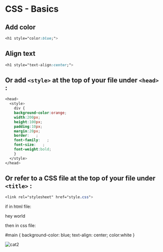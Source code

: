 # CSS - Basics

## Add color

```css
<h1 style="color:blue;">
```
## Align text

```css
<h1 style="text-align:center;">
```


## Or add `<style>` at the top of your file under `<head>` :

```css
<head>
  <style>
    div {
    background-color:orange;
    width:200px;
    height:100px;
    padding:10px;
    margin:20px;
    border:   ;
    font-family:   ;
    font-size:   ;
    font-weight:bold;
    }
  </style>
</head>
```




## Or refer to a CSS file at the top of your file under `<title>` :

```css
<link rel="stylesheet" href="style.css">
```



if in html file:

<div id=main> hey world </div>

then in css file:

#main {
    background-color: blue;
    text-align: center; 
    color:white
}



![cat2](https://pinklillies.github.io/images/cat2.jfif)
